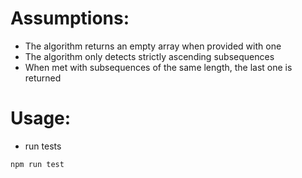 # Assumptions:

- The algorithm returns an empty array when provided with one
- The algorithm only detects strictly ascending subsequences
- When met with subsequences of the same length, the last one is returned

# Usage:

- run tests

```bash
npm run test
```
